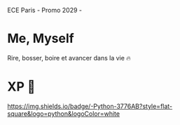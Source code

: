 ECE Paris -  Promo 2029 -

# Me, Myself

Rire, bosser, boire et avancer dans la vie 🔥

# XP 🦅
https://img.shields.io/badge/-Python-3776AB?style=flat-square&logo=python&logoColor=white
